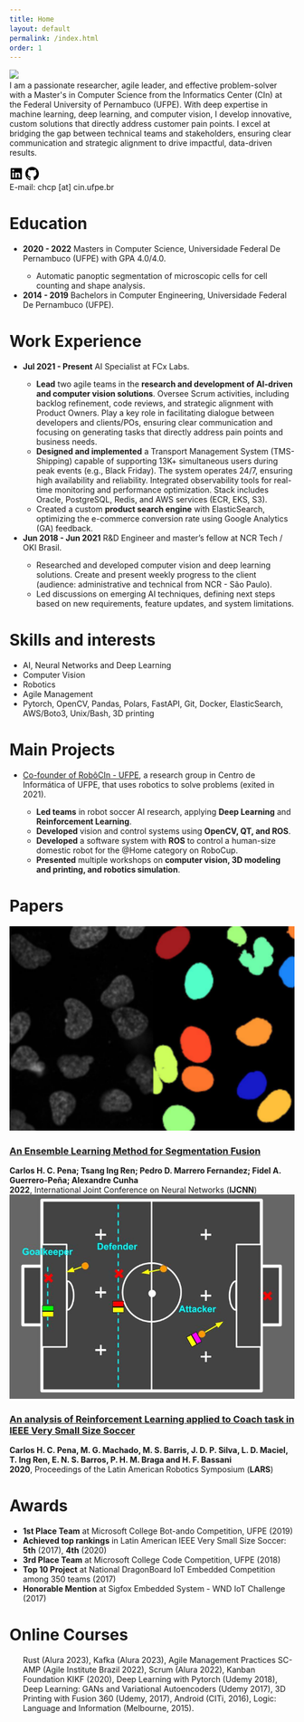 ```yaml
---
title: Home
layout: default
permalink: /index.html
order: 1
---
```

<body>

<content>
<div class="profile">
    <img class="avatar" src="https://avatars.githubusercontent.com/u/14184997">
    <div class="profiletext">
    I am a passionate researcher, agile leader, and effective problem-solver with a Master's in Computer Science from the Informatics Center (CIn) at the Federal University of Pernambuco (UFPE). With deep expertise in machine learning, deep learning, and computer vision, I develop innovative, custom solutions that directly address customer pain points. I excel at bridging the gap between technical teams and stakeholders, ensuring clear communication and strategic alignment to drive impactful, data-driven results.
    <br><br>
    <a href="https://www.linkedin.com/in/chcp" target="_blank"><svg width="24" height="24" viewBox="0 0 24 24" ><path d="M20.5 2h-17A1.5 1.5 0 002 3.5v17A1.5 1.5 0 003.5 22h17a1.5 1.5 0 001.5-1.5v-17A1.5 1.5 0 0020.5 2zM8 19H5v-9h3zM6.5 8.25A1.75 1.75 0 118.3 6.5a1.78 1.78 0 01-1.8 1.75zM19 19h-3v-4.74c0-1.42-.6-1.93-1.38-1.93A1.74 1.74 0 0013 14.19a.66.66 0 000 .14V19h-3v-9h2.9v1.3a3.11 3.11 0 012.7-1.4c1.55 0 3.36.86 3.36 3.66z"></path></svg></a>
    <a href="https://github.com/CarlosPena00" target="_blank">
        <svg height="24" width="24" viewBox="0 0 16 16"><path d="M8 0c4.42 0 8 3.58 8 8a8.013 8.013 0 0 1-5.45 7.59c-.4.08-.55-.17-.55-.38 0-.27.01-1.13.01-2.2 0-.75-.25-1.23-.54-1.48 1.78-.2 3.65-.88 3.65-3.95 0-.88-.31-1.59-.82-2.15.08-.2.36-1.02-.08-2.12 0 0-.67-.22-2.2.82-.64-.18-1.32-.27-2-.27-.68 0-1.36.09-2 .27-1.53-1.03-2.2-.82-2.2-.82-.44 1.1-.16 1.92-.08 2.12-.51.56-.82 1.28-.82 2.15 0 3.06 1.86 3.75 3.64 3.95-.23.2-.44.55-.51 1.07-.46.21-1.61.55-2.33-.66-.15-.24-.6-.83-1.23-.82-.67.01-.27.38.01.53.34.19.73.9.82 1.13.16.45.68 1.31 2.69.94 0 .67.01 1.3.01 1.49 0 .21-.15.45-.55.38A7.995 7.995 0 0 1 0 8c0-4.42 3.58-8 8-8Z"></path></svg>
    </a>
    <br>
    <span class="contact">
        E-mail:
        <span style="unicode-bidi:bidi-override; direction: rtl;">rb.epfu.nic [ta] pchc</span>
    </span>
    </div>
</div>

<div>
  <h1 id="education">Education</h1>
  <ul>
    <li><strong>2020 - 2022</strong> Masters in Computer Science, Universidade Federal De Pernambuco (UFPE) with GPA 4.0/4.0.</li>
      <ul>
      <li>Automatic panoptic segmentation of microscopic cells for cell counting and shape analysis.
</li>
      </ul>
    <li><strong>2014 - 2019</strong> Bachelors in Computer Engineering, Universidade Federal De Pernambuco (UFPE).</li>
  </ul>

  <h1 id="work-experience">Work Experience</h1>
  <ul>
    <li><strong>Jul 2021 - Present</strong> AI Specialist at FCx Labs. </li>
      <ul>
        <li> <strong>Lead</strong> two agile teams in the <strong>research and development of AI-driven and computer vision solutions</strong>. Oversee Scrum activities, including backlog refinement, code reviews, and strategic alignment with Product Owners. Play a key role in facilitating dialogue between developers and clients/POs, ensuring clear communication and focusing on generating tasks that directly address pain points and business needs. </li>
        <li> <strong>Designed and implemented</strong> a Transport Management System (TMS-Shipping) capable of supporting 13K+ simultaneous users during peak events (e.g., Black Friday). The system operates 24/7, ensuring high availability and reliability. Integrated observability tools for real-time monitoring and performance optimization. Stack includes Oracle, PostgreSQL, Redis, and AWS services (ECR, EKS, S3). </li>
        <li> Created a custom <strong>product search engine</strong> with ElasticSearch, optimizing the e-commerce conversion rate using Google Analytics (GA) feedback. </li>
      </ul>
    <li><strong>Jun 2018 - Jun 2021</strong> R&amp;D Engineer and master’s fellow at NCR Tech / OKI Brasil.</li>
      <ul>
        <li>Researched and developed computer vision and deep learning solutions.
            Create and present weekly progress to the client (audience: administrative and technical from NCR - São Paulo). </li>
        <li>Led discussions on emerging AI techniques, defining next steps based on new requirements, feature       updates, and system limitations. </li>
      </ul>
  </ul>

  <h1 id="skills">Skills and interests</h1>
  <ul>
    <li>AI, Neural Networks and Deep Learning</li>
    <li>Computer Vision</li>
    <li>Robotics</li>
    <li>Agile Management</li>
    <li>Pytorch, OpenCV, Pandas, Polars, FastAPI, Git, Docker, ElasticSearch, AWS/Boto3, Unix/Bash, 3D printing</li>
  </ul>
</div>


<h1>Main Projects</h1>
  <ul class="project-list">
    <li ><a href="https://robocin.com.br/">Co-founder of RobôCIn - UFPE</a>, a research group in Centro de Informática of UFPE, that uses robotics to solve problems (exited in 2021).</li>
    <ul>
      <li><strong>Led teams</strong> in robot soccer AI research, applying <strong>Deep Learning</strong> and <strong>Reinforcement Learning</strong>.</li>
      <li><strong>Developed</strong> vision and control systems using <strong>OpenCV, QT, and ROS</strong>.</li>
      <li><strong>Developed</strong> a software system with <strong>ROS</strong> to control a human-size domestic robot for the @Home category on RoboCup.</li>
      <li><strong>Presented</strong> multiple workshops on <strong>computer vision, 3D modeling and printing, and robotics simulation</strong>.</li>
   </ul>
</ul>

<h1>Papers</h1>

<div class="paper">
    <div class="paper-img-col">
        <img class="img-paper" src="assets/images/segs.png" alt="image">
    </div>
    <div class="paper-text-col">
        <h3><a class="text-link" href="https://doi.org/10.1109/IJCNN55064.2022.9892717" target="_blank">An Ensemble Learning Method for Segmentation Fusion</a></h3>
        <div><strong><span>Carlos H. C. Pena; Tsang Ing Ren; Pedro D. Marrero Fernandez; Fidel A. Guerrero-Peña; Alexandre Cunha</span></strong></div>
        <div><strong class="date">2022</strong>, International Joint Conference on Neural Networks (<strong>IJCNN</strong>)</div>
    </div>
</div>



<div class="paper">
    <div class="paper-img-col">
        <img class="img-paper" src="assets/images/rc-coach.jpg" alt="image">
    </div>
    <div class="paper-text-col">
        <h3><a class="text-link" href="https://ieeexplore.ieee.org/abstract/document/9307069" target="_blank">An analysis of Reinforcement Learning applied to Coach task in IEEE Very Small Size Soccer</a></h3>
        <div><strong><span>Carlos H. C. Pena, M. G. Machado, M. S. Barris, J. D. P. Silva, L. D. Maciel, T. Ing Ren, E. N. S. Barros, <b>P. H. M. Braga</b> and H. F. Bassani</span></strong></div>
        <div><strong class="date">2020</strong>, Proceedings of the Latin American Robotics Symposium (<strong>LARS</strong>)</div>
    </div>
</div>

<h1>Awards</h1>
<ul>
    <li><strong>1st Place Team</strong> at Microsoft College Bot-ando Competition, UFPE (2019)</li>
    <li><strong>Achieved top rankings</strong> in Latin American IEEE Very Small Size Soccer: <strong>5th</strong> (2017), <strong>4th</strong> (2020)</li>
    <li><strong>3rd Place Team</strong> at Microsoft College Code Competition, UFPE (2018)</li>
    <li><strong>Top 10 Project</strong> at National DragonBoard IoT Embedded Competition among 350 teams (2017)</li>
    <li><strong>Honorable Mention</strong> at Sigfox Embedded System - WND IoT Challenge (2017)</li>
</ul>

<h1> Online Courses</h1>
<ul>
Rust (Alura 2023), Kafka (Alura 2023), Agile Management Practices SC-AMP (Agile Institute Brazil 2022), Scrum (Alura 2022), Kanban Foundation KIKF (2020), Deep Learning with Pytorch (Udemy 2018), Deep Learning: GANs and Variational Autoencoders (Udemy 2017), 3D Printing with Fusion 360 (Udemy, 2017), Android (CITi, 2016), Logic: Language and Information (Melbourne, 2015).
</ul>

</content>
</body>
